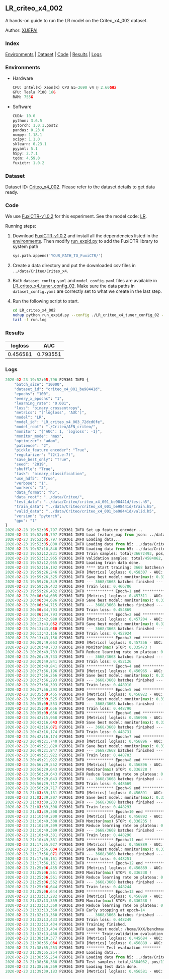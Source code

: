 ## LR_criteo_x4_002

A hands-on guide to run the LR model on the Criteo_x4_002 dataset.

Author: [XUEPAI](https://github.com/xue-pai)

### Index
[Environments](#Environments) | [Dataset](#Dataset) | [Code](#Code) | [Results](#Results) | [Logs](#Logs)

### Environments
+ Hardware

  ```python
  CPU: Intel(R) Xeon(R) CPU E5-2690 v4 @ 2.60GHz
  GPU: Tesla P100 16G
  RAM: 755G

  ```

+ Software

  ```python
  CUDA: 10.0
  python: 3.6.5
  pytorch: 1.0.1.post2
  pandas: 0.23.0
  numpy: 1.18.1
  scipy: 1.1.0
  sklearn: 0.23.1
  pyyaml: 5.1
  h5py: 2.7.1
  tqdm: 4.59.0
  fuxictr: 1.0.2
  ```

### Dataset
Dataset ID: [Criteo_x4_002](https://github.com/openbenchmark/BARS/blob/master/ctr_prediction/datasets/Criteo/README.md#Criteo_x4_002). Please refer to the dataset details to get data ready.

### Code

We use [FuxiCTR-v1.0.2](https://github.com/xue-pai/FuxiCTR/tree/v1.0.2) for this experiment. See the model code: [LR](https://github.com/xue-pai/FuxiCTR/blob/v1.0.2/fuxictr/pytorch/models/LR.py).

Running steps:

1. Download [FuxiCTR-v1.0.2](https://github.com/xue-pai/FuxiCTR/archive/refs/tags/v1.0.2.zip) and install all the dependencies listed in the [environments](#environments). Then modify [run_expid.py](./run_expid.py#L5) to add the FuxiCTR library to system path
    
    ```python
    sys.path.append('YOUR_PATH_TO_FuxiCTR/')
    ```

2. Create a data directory and put the downloaded csv files in `../data/Criteo/Criteo_x4`.

3. Both `dataset_config.yaml` and `model_config.yaml` files are available in [LR_criteo_x4_tuner_config_02](./LR_criteo_x4_tuner_config_02). Make sure the data paths in `dataset_config.yaml` are correctly set to what we create in the last step.

4. Run the following script to start.

    ```bash
    cd LR_criteo_x4_002
    nohup python run_expid.py --config ./LR_criteo_x4_tuner_config_02 --expid LR_criteo_x4_003_e33124a6 --gpu 0 > run.log &
    tail -f run.log
    ```

### Results

| logloss | AUC  |
|:--------------------:|:--------------------:|
| 0.456581 | 0.793551  |


### Logs
```python
2020-02-23 19:52:05,796 P29361 INFO {
    "batch_size": "10000",
    "dataset_id": "criteo_x4_001_be98441d",
    "epochs": "100",
    "every_x_epochs": "1",
    "learning_rate": "0.001",
    "loss": "binary_crossentropy",
    "metrics": "['logloss', 'AUC']",
    "model": "LR",
    "model_id": "LR_criteo_x4_003_72dcd6fe",
    "model_root": "./Criteo/AFN_criteo/",
    "monitor": "{'AUC': 1, 'logloss': -1}",
    "monitor_mode": "max",
    "optimizer": "adam",
    "patience": "2",
    "pickle_feature_encoder": "True",
    "regularizer": "l2(1.e-7)",
    "save_best_only": "True",
    "seed": "2019",
    "shuffle": "True",
    "task": "binary_classification",
    "use_hdf5": "True",
    "verbose": "1",
    "workers": "3",
    "data_format": "h5",
    "data_root": "../data/Criteo/",
    "test_data": "../data/Criteo/criteo_x4_001_be98441d/test.h5",
    "train_data": "../data/Criteo/criteo_x4_001_be98441d/train.h5",
    "valid_data": "../data/Criteo/criteo_x4_001_be98441d/valid.h5",
    "version": "pytorch",
    "gpu": "1"
}
2020-02-23 19:52:05,797 P29361 INFO Set up feature encoder...
2020-02-23 19:52:05,797 P29361 INFO Load feature_map from json: ../data/Criteo/criteo_x4_001_be98441d/feature_map.json
2020-02-23 19:52:05,797 P29361 INFO Loading data...
2020-02-23 19:52:05,800 P29361 INFO Loading data from h5: ../data/Criteo/criteo_x4_001_be98441d/train.h5
2020-02-23 19:52:10,846 P29361 INFO Loading data from h5: ../data/Criteo/criteo_x4_001_be98441d/valid.h5
2020-02-23 19:52:12,831 P29361 INFO Train samples: total/36672493, pos/9396350, neg/27276143, ratio/25.62%
2020-02-23 19:52:12,965 P29361 INFO Validation samples: total/4584062, pos/1174544, neg/3409518, ratio/25.62%
2020-02-23 19:52:12,965 P29361 INFO Loading train data done.
2020-02-23 19:52:16,192 P29361 INFO **** Start training: 3668 batches/epoch ****
2020-02-23 19:59:26,246 P29361 INFO [Metrics] logloss: 0.458307 - AUC: 0.791528
2020-02-23 19:59:26,325 P29361 INFO Save best model: monitor(max): 0.333221
2020-02-23 19:59:26,349 P29361 INFO --- 3668/3668 batches finished ---
2020-02-23 19:59:26,432 P29361 INFO Train loss: 0.466786
2020-02-23 19:59:26,432 P29361 INFO ************ Epoch=1 end ************
2020-02-23 20:06:34,605 P29361 INFO [Metrics] logloss: 0.457311 - AUC: 0.792653
2020-02-23 20:06:34,686 P29361 INFO Save best model: monitor(max): 0.335342
2020-02-23 20:06:34,715 P29361 INFO --- 3668/3668 batches finished ---
2020-02-23 20:06:34,793 P29361 INFO Train loss: 0.454869
2020-02-23 20:06:34,793 P29361 INFO ************ Epoch=2 end ************
2020-02-23 20:13:42,980 P29361 INFO [Metrics] logloss: 0.457204 - AUC: 0.792756
2020-02-23 20:13:43,052 P29361 INFO Save best model: monitor(max): 0.335552
2020-02-23 20:13:43,080 P29361 INFO --- 3668/3668 batches finished ---
2020-02-23 20:13:43,156 P29361 INFO Train loss: 0.452924
2020-02-23 20:13:43,156 P29361 INFO ************ Epoch=3 end ************
2020-02-23 20:20:49,663 P29361 INFO [Metrics] logloss: 0.457256 - AUC: 0.792729
2020-02-23 20:20:49,733 P29361 INFO Monitor(max) STOP: 0.335473 !
2020-02-23 20:20:49,733 P29361 INFO Reduce learning rate on plateau: 0.000100
2020-02-23 20:20:49,733 P29361 INFO --- 3668/3668 batches finished ---
2020-02-23 20:20:49,841 P29361 INFO Train loss: 0.452126
2020-02-23 20:20:49,841 P29361 INFO ************ Epoch=4 end ************
2020-02-23 20:27:56,196 P29361 INFO [Metrics] logloss: 0.456965 - AUC: 0.793028
2020-02-23 20:27:56,266 P29361 INFO Save best model: monitor(max): 0.336063
2020-02-23 20:27:56,293 P29361 INFO --- 3668/3668 batches finished ---
2020-02-23 20:27:56,393 P29361 INFO Train loss: 0.448910
2020-02-23 20:27:56,393 P29361 INFO ************ Epoch=5 end ************
2020-02-23 20:35:09,455 P29361 INFO [Metrics] logloss: 0.456922 - AUC: 0.793088
2020-02-23 20:35:09,525 P29361 INFO Save best model: monitor(max): 0.336166
2020-02-23 20:35:09,553 P29361 INFO --- 3668/3668 batches finished ---
2020-02-23 20:35:09,656 P29361 INFO Train loss: 0.448790
2020-02-23 20:35:09,656 P29361 INFO ************ Epoch=6 end ************
2020-02-23 20:42:15,968 P29361 INFO [Metrics] logloss: 0.456906 - AUC: 0.793097
2020-02-23 20:42:16,043 P29361 INFO Save best model: monitor(max): 0.336191
2020-02-23 20:42:16,071 P29361 INFO --- 3668/3668 batches finished ---
2020-02-23 20:42:16,174 P29361 INFO Train loss: 0.448731
2020-02-23 20:42:16,174 P29361 INFO ************ Epoch=7 end ************
2020-02-23 20:49:21,740 P29361 INFO [Metrics] logloss: 0.456896 - AUC: 0.793124
2020-02-23 20:49:21,820 P29361 INFO Save best model: monitor(max): 0.336228
2020-02-23 20:49:21,847 P29361 INFO --- 3668/3668 batches finished ---
2020-02-23 20:49:21,922 P29361 INFO Train loss: 0.448703
2020-02-23 20:49:21,922 P29361 INFO ************ Epoch=8 end ************
2020-02-23 20:56:29,552 P29361 INFO [Metrics] logloss: 0.456896 - AUC: 0.793124
2020-02-23 20:56:29,643 P29361 INFO Monitor(max) STOP: 0.336228 !
2020-02-23 20:56:29,643 P29361 INFO Reduce learning rate on plateau: 0.000010
2020-02-23 20:56:29,643 P29361 INFO --- 3668/3668 batches finished ---
2020-02-23 20:56:29,717 P29361 INFO Train loss: 0.448669
2020-02-23 20:56:29,717 P29361 INFO ************ Epoch=9 end ************
2020-02-23 21:03:39,131 P29361 INFO [Metrics] logloss: 0.456891 - AUC: 0.793126
2020-02-23 21:03:39,207 P29361 INFO Save best model: monitor(max): 0.336235
2020-02-23 21:03:39,233 P29361 INFO --- 3668/3668 batches finished ---
2020-02-23 21:03:39,308 P29361 INFO Train loss: 0.448293
2020-02-23 21:03:39,308 P29361 INFO ************ Epoch=10 end ************
2020-02-23 21:10:49,200 P29361 INFO [Metrics] logloss: 0.456892 - AUC: 0.793127
2020-02-23 21:10:49,308 P29361 INFO Monitor(max) STOP: 0.336235 !
2020-02-23 21:10:49,309 P29361 INFO Reduce learning rate on plateau: 0.000001
2020-02-23 21:10:49,309 P29361 INFO --- 3668/3668 batches finished ---
2020-02-23 21:10:49,381 P29361 INFO Train loss: 0.448290
2020-02-23 21:10:49,381 P29361 INFO ************ Epoch=11 end ************
2020-02-23 21:17:55,927 P29361 INFO [Metrics] logloss: 0.456889 - AUC: 0.793127
2020-02-23 21:17:56,034 P29361 INFO Save best model: monitor(max): 0.336238
2020-02-23 21:17:56,071 P29361 INFO --- 3668/3668 batches finished ---
2020-02-23 21:17:56,161 P29361 INFO Train loss: 0.448251
2020-02-23 21:17:56,161 P29361 INFO ************ Epoch=12 end ************
2020-02-23 21:25:06,455 P29361 INFO [Metrics] logloss: 0.456889 - AUC: 0.793127
2020-02-23 21:25:06,561 P29361 INFO Monitor(max) STOP: 0.336238 !
2020-02-23 21:25:06,561 P29361 INFO Reduce learning rate on plateau: 0.000001
2020-02-23 21:25:06,562 P29361 INFO --- 3668/3668 batches finished ---
2020-02-23 21:25:06,644 P29361 INFO Train loss: 0.448244
2020-02-23 21:25:06,644 P29361 INFO ************ Epoch=13 end ************
2020-02-23 21:32:13,282 P29361 INFO [Metrics] logloss: 0.456889 - AUC: 0.793127
2020-02-23 21:32:13,359 P29361 INFO Monitor(max) STOP: 0.336238 !
2020-02-23 21:32:13,360 P29361 INFO Reduce learning rate on plateau: 0.000001
2020-02-23 21:32:13,360 P29361 INFO Early stopping at epoch=14
2020-02-23 21:32:13,360 P29361 INFO --- 3668/3668 batches finished ---
2020-02-23 21:32:13,433 P29361 INFO Train loss: 0.448249
2020-02-23 21:32:13,434 P29361 INFO Training finished.
2020-02-23 21:32:13,434 P29361 INFO Load best model: /home/XXX/benchmarks/Criteo/AFN_criteo/criteo_x4_001_be98441d/LR_criteo_x4_003_72dcd6fe_criteo_x4_001_be98441d_model.ckpt
2020-02-23 21:32:13,468 P29361 INFO ****** Train/validation evaluation ******
2020-02-23 21:38:10,377 P29361 INFO [Metrics] logloss: 0.445684 - AUC: 0.806137
2020-02-23 21:38:55,084 P29361 INFO [Metrics] logloss: 0.456889 - AUC: 0.793127
2020-02-23 21:38:55,253 P29361 INFO ******** Test evaluation ********
2020-02-23 21:38:55,254 P29361 INFO Loading data...
2020-02-23 21:38:55,254 P29361 INFO Loading data from h5: ../data/Criteo/criteo_x4_001_be98441d/test.h5
2020-02-23 21:38:56,368 P29361 INFO Test samples: total/4584062, pos/1174544, neg/3409518, ratio/25.62%
2020-02-23 21:38:56,369 P29361 INFO Loading test data done.
2020-02-23 21:39:39,183 P29361 INFO [Metrics] logloss: 0.456581 - AUC: 0.793551

```
